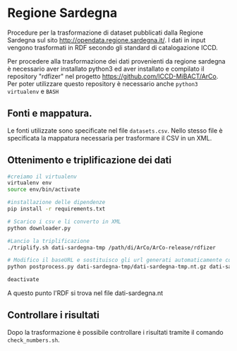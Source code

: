 
# Regione Sardegna

Procedure per la trasformazione di dataset pubblicati dalla Regione Sardegna sul sito http://opendata.regione.sardegna.it/. I dati in input vengono trasformati in RDF secondo gli standard di catalogazione ICCD.

Per procedere alla trasformazione dei dati provenienti da regione sardegna è necessario aver installato python3 ed aver installato e compilato il repository "rdfizer" nel progetto https://github.com/ICCD-MiBACT/ArCo.
Per poter utilizzare questo repository è necessario anche `python3` `virtualenv` e `BASH`

## Fonti e mappatura.

Le fonti utilizzate sono specificate nel file `datasets.csv`. Nello stesso file è specificata la mappatura necessaria per trasformare il CSV in un XML.

## Ottenimento e triplificazione dei dati

```BASH
#creiamo il virtualenv
virtualenv env
source env/bin/activate

#installazione delle dipendenze
pip install -r requirements.txt

# Scarico i csv e li converto in XML
python downloader.py

#Lancio la triplificazione
./triplify.sh dati-sardegna-tmp /path/di/ArCo/ArCo-release/rdfizer

# Modifico il baseURL e sostituisco gli url generati automaticamente con quelli originali
python postprocess.py dati-sardegna-tmp/dati-sardegna-tmp.nt.gz dati-sardegna.nt

deactivate
```

A questo punto l'RDF si trova nel file dati-sardegna.nt

## Controllare i risultati

Dopo la trasformazione è possibile controllare i risultati tramite il comando `check_numbers.sh`.
